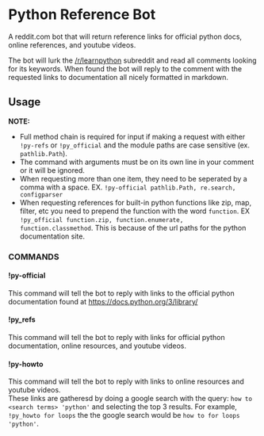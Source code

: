 # Python Reference Bot
A reddit.com bot that will return reference links for official python docs, online references, and youtube videos.  
  
The bot will lurk the [/r/learnpython](https://www.reddit.com/r/learnpython/) subreddit and read all comments looking for its keywords. When found the bot will reply to the comment with the requested links to documentation all nicely formatted in markdown.  
  
## Usage
**NOTE:**  
* Full method chain is required for input if making a request with either `!py-refs` or `!py_official` and the module paths are case sensitive (ex. `pathlib.Path`).  
* The command with arguments must be on its own line in your comment or it will be ignored.  
* When requesting more than one item, they need to be seperated by a comma with a space. EX. `!py-official pathlib.Path, re.search, configparser`  
* When requesting references for built-in python functions like zip, map, filter, etc you need to prepend the function with the word `function`. EX `!py_official function.zip, function.enumerate, function.classmethod`. This is because of the url paths for the python documentation site.
  
### COMMANDS
  
#### !py-official
This command will tell the bot to reply with links to the official python documentation found at https://docs.python.org/3/library/  
  
#### !py_refs
This command will tell the bot to reply with links for official python documentation, online resources, and youtube videos.  
  
#### !py-howto
This command will tell the bot to reply with links to online resources and youtube videos.  
These links are gatheresd by doing a google search with the query: `how to <search terms> 'python'` and selecting the top 3 results. For example, `!py_howto for loops` the the google search would be `how to for loops 'python'`.  
